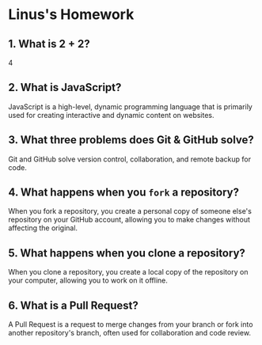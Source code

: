 # Linus's Homework

## 1. What is 2 + 2?

4

## 2. What is JavaScript?

JavaScript is a high-level, dynamic programming language that is primarily used for creating interactive and dynamic content on websites.

## 3. What three problems does Git & GitHub solve?

Git and GitHub solve version control, collaboration, and remote backup for code.

## 4. What happens when you `fork` a repository?

When you fork a repository, you create a personal copy of someone else's repository on your GitHub account, allowing you to make changes without affecting the original.

## 5. What happens when you clone a repository?

When you clone a repository, you create a local copy of the repository on your computer, allowing you to work on it offline.

## 6. What is a Pull Request?

A Pull Request is a request to merge changes from your branch or fork into another repository's branch, often used for collaboration and code review.
